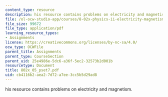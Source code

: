 ```yaml
---
content_type: resource
description: his resource contains problems on electricity and magnetism.
file: /ol-ocw-studio-app/courses/8-02x-physics-ii-electricity-magnetism-with-an-experimental-focus-spring-2005/cb4116b2aea27d72a7ee3cc5b5d29ad8_802x_05_pset7.pdf
file_size: 99672
file_type: application/pdf
learning_resource_types:
- Assignments
license: https://creativecommons.org/licenses/by-nc-sa/4.0/
ocw_type: OCWFile
parent_title: Assignments
parent_type: CourseSection
parent_uid: 25e4986e-5dc6-a36f-5ec2-32573b2d001b
resourcetype: Document
title: 802x_05_pset7.pdf
uid: cb4116b2-aea2-7d72-a7ee-3cc5b5d29ad8
---
```

his resource contains problems on electricity and magnetism.